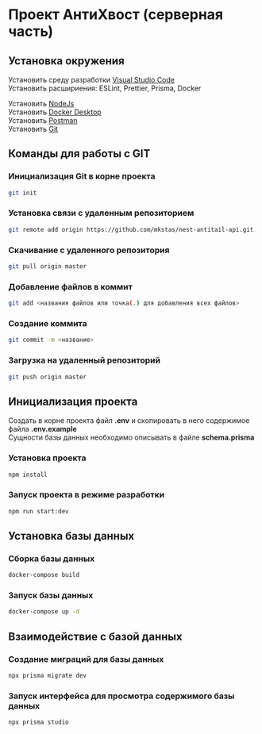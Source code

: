 # Проект АнтиХвост (серверная часть)

## Установка окружения

Установить среду разработки [Visual Studio Code](https://code.visualstudio.com/download)\
Установить расшириения: ESLint, Prettier, Prisma, Docker

Установить [NodeJs](https://nodejs.org/en/download)\
Установить [Docker Desktop](https://www.docker.com/products/docker-desktop/)\
Установить [Postman](https://www.postman.com/downloads/)\
Установить [Git](https://git-scm.com/downloads)

## Команды для работы с GIT

### Инициализация Git в корне проекта
```sh
git init
```

### Установка связи с удаленным репозиторием
```sh
git remote add origin https://github.com/mkstas/nest-antitail-api.git
```

### Скачивание с удаленного репозитория
```sh
git pull origin master
```

### Добавление файлов в коммит
```sh
git add <названия файлов или точка(.) для добавления всех файлов>
```

### Создание коммита
```sh
git commit -m <название>
```

### Загрузка на удаленный репозиторий
```sh
git push origin master
```

## Инициализация проекта

Создать в корне проекта файл **.env** и скопировать в него содержимое файла **.env.example**\
Сущности базы данных необходимо описывать в файле **schema.prisma**

### Установка проекта
```sh
npm install
```

### Запуск проекта в режиме разработки
```sh
npm run start:dev
```

## Установка базы данных

### Сборка базы данных
```sh
docker-compose build
```

### Запуск базы данных
```sh
docker-compose up -d
```

## Взаимодействие с базой данных

### Создание миграций для базы данных
```sh
npx prisma migrate dev
```

### Запуск интерфейса для просмотра содержимого базы данных
```sh
npx prisma studio
```
